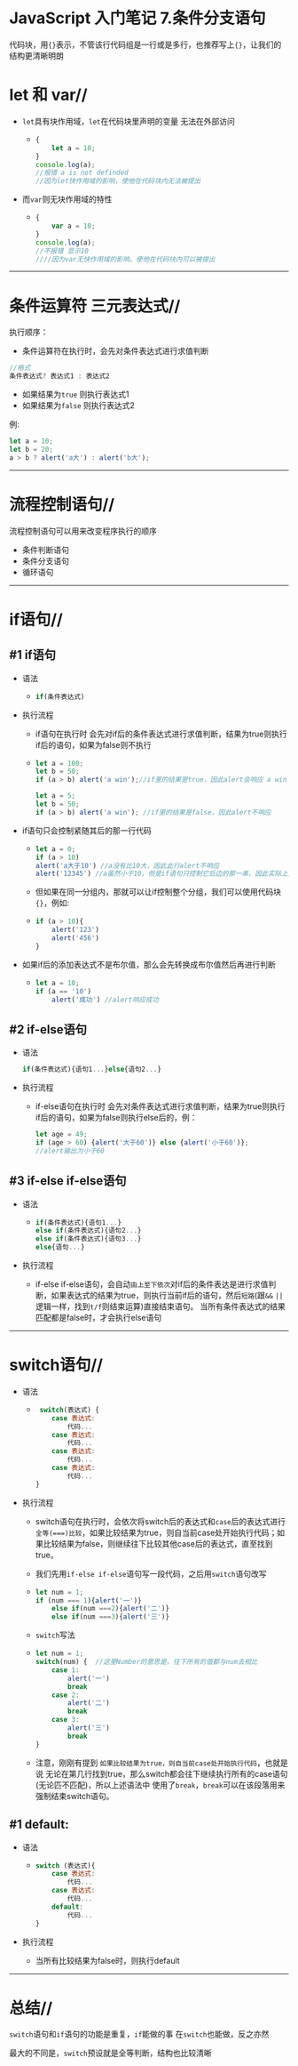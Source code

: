 # JavaScript 入门笔记 7.条件分支语句

代码块，用`{}`表示，不管该行代码组是一行或是多行，也推荐写上`{}`，让我们的结构更清晰明朗

# let 和 var//

- `let`具有块作用域，`let`在代码块里声明的变量 无法在外部访问

  - ```js
    {
        let a = 10;
    }
    console.log(a);
    //报错 a is not definded
    //因为let快作用域的影响，使他在代码块内无法被提出
    ```

- 而`var`则无块作用域的特性

  - ```js
    {
        var a = 10;
    }
    console.log(a);
    //不报错 显示10
    ////因为var无快作用域的影响，使他在代码块内可以被提出
    ```

***

# 条件运算符 三元表达式//

执行顺序：

- 条件运算符在执行时，会先对条件表达式进行求值判断

```js
//格式
条件表达式? 表达式1 : 表达式2
```

- 如果结果为`true` 则执行表达式1
- 如果结果为`false` 则执行表达式2

例:

```js
let a = 10;
let b = 20;
a > b ? alert('a大') : alert('b大');
```

***

# 流程控制语句//

流程控制语句可以用来改变程序执行的顺序

- 条件判断语句
- 条件分支语句
- 循环语句
***
# if语句//

## #1 if语句

- 语法

   - ```js
     if(条件表达式)
     ```

     

- 执行流程

  - if语句在执行时 会先对if后的条件表达式进行求值判断，结果为true则执行if后的语句，如果为false则不执行

  - ```js
    let a = 100;
    let b = 50;
    if (a > b) alert('a win');//if里的结果是true，因此alert会响应 a win
    
    let a = 5;
    let b = 50;
    if (a > b) alert('a win'); //if里的结果是false，因此alert不响应
    ```

- if语句只会控制紧随其后的那一行代码

  - ```js
    let a = 0;
    if (a > 10)
    alert('a大于10') //a没有比10大，因此此行alert不响应
    alert('12345') //a虽然小于10，但是if语句只控制它后边的那一串，因此实际上这行是独立的语句，所以alert会正常响应
    ```

  - 但如果在同一分组内，那就可以让if控制整个分组，我们可以使用代码块`{}`，例如:

  - ```js
    if (a > 10){
        alert('123')
        alert('456')
    }    
    ```

- 如果if后的添加表达式不是布尔值，那么会先转换成布尔值然后再进行判断

  - ```js
    let a = 10;
    if (a == '10')
        alert('成功') //alert响应成功
    ```



## #2 if-else语句

- 语法

  ```js
  if(条件表达式){语句1...}else{语句2...}
  ```

- 执行流程

  - if-else语句在执行时 会先对条件表达式进行求值判断，结果为true则执行if后的语句，如果为false则执行else后的，例：

    ```js
    let age = 49;
    if (age > 60) {alert('大于60')} else {alert('小于60')};
    //alert输出为小于60
    ```

    

## #3 if-else if-else语句

- 语法

  - ```js
    if(条件表达式){语句1...}
    else if(条件表达式){语句2...}
    else if(条件表达式){语句3...}
    else{语句...}
    ```

- 执行流程

  - if-else if-else语句，会自动`由上至下依次`对if后的条件表达是进行求值判断，如果表达式的结果为true，则执行当前if后的语句，然后`短路`(跟`&&` `||`逻辑一样，找到`t/f`则结束运算)直接结束语句。 当所有条件表达式的结果匹配都是false时，才会执行else语句

***

# switch语句//

- 语法

  - ```js
     switch(表达式) {
        case 表达式:
    		代码...
        case 表达式:
    		代码...
        case 表达式:
    		代码...
        case 表达式:
    		代码...
    }
    ```

- 执行流程

  - switch语句在执行时，会依次将switch后的表达式和`case`后的表达式进行`全等(===)比较`，如果比较结果为true，则自当前case处开始执行代码；如果比较结果为false，则继续往下比较其他case后的表达式，直至找到true。

  - 我们先用`if-else if-else`语句写一段代码，之后用`switch`语句改写

  - ```js
    let num = 1;
    if (num === 1){alert('一')}
    	else if(num ===2){alert('二')}
    	else if(num ===3){alert('三')}
    ```

  - `switch`写法

  - ```js
    let num = 1;
    switch(num) {  //这里Number的意思是，往下所有的值都与num去相比
        case 1:
            alert('一')
            break
        case 2:
            alert('二')
            break
        case 3:
            alert('三')
            break
    }
    ```

  - 注意，刚刚有提到 `如果比较结果为true，则自当前case处开始执行代码`，也就是说  无论在第几行找到true，那么switch都会往下继续执行所有的case语句(无论匹不匹配)，所以上述语法中 使用了`break`，`break`可以在该段落用来强制结束switch语句。

## #1 default:

- 语法

  - ```js
    switch (表达式){
        case 表达式:
            代码...
        case 表达式:
    		代码...
        default:
        	代码...
    }
    ```

- 执行流程

  - 当所有比较结果为false时，则执行default

***

# 总结//

`switch`语句和`if`语句的功能是重复，`if`能做的事 在`switch`也能做，反之亦然

最大的不同是，`switch`预设就是全等判断，结构也比较清晰
